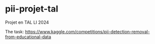 # pii-projet-tal

Projet en TAL LI 2024

The task: https://www.kaggle.com/competitions/pii-detection-removal-from-educational-data
